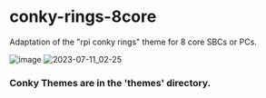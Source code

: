 # conky-rings-8core
Adaptation of the "rpi conky rings" theme for 8 core SBCs or PCs.

![image](https://github.com/SputnikRocket/conky-rings-8core/assets/108942763/31c380b0-9688-43bf-9d5f-a46df2965566)
![2023-07-11_02-25](https://github.com/SputnikRocket/conky-rings-8core/assets/108942763/866803db-cfbb-48cf-8084-cebbd2560e48)

### Conky Themes are in the 'themes' directory.
